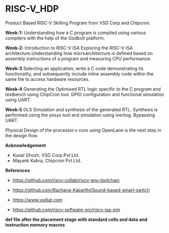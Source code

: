 # RISC-V_HDP

Product Based RISC-V Skilling Program from VSD Corp and Chipcron.

**Week-1:**  Understanding how a C program is compiled using various compilers with the help of the Godbolt platform.

**Week-2:** Introduction to RISC-V ISA Exploring the RISC-V ISA architecture.Understanding how microarchitecture is defined based on assembly instructions of a program and measuring CPU performance.

**Week-3** Selecting an application, write a C code demonstrating its functionality, and subsequently include inline assembly code within the same file to access hardware resources.

**Week-4** Generating the Optimised RTL logic specific to the C program and testbench using ChipCron tool. GPIO configuration and functional simulation using UART.

**Week-5** GLS Simulation and synthesis of the generated RTL. Synthesis is performed using the yosys tool and simulation using iverilog. Bypassing UART. 

Physical Design of the processor.v core using OpenLane is the next step in the design flow. 

**Acknowledgement**

 - Kunal Ghosh, VSD Corp.Pvt.Ltd.
 - Mayank Kabra, Chipcron Pvt.Ltd.

**References**

- https://github.com/riscv-collab/riscv-gnu-toolchain

- https://github.com/Rachana-Kaparthi/Sound-based-smart-switch

- https://www.vsdiat.com

- https://github.com/riscv-software-src/riscv-isa-sim


**def file after the placement stage with standard cells and data and instruction memory macros**


